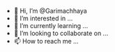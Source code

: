 - 👋 Hi, I’m @Garimachhaya
- 👀 I’m interested in ...
- 🌱 I’m currently learning ...
- 💞️ I’m looking to collaborate on ...
- 📫 How to reach me ...

<!---
Garimachhaya/Garimachhaya is a ✨ special ✨ repository because its `README.md` (this file) appears on your GitHub profile.
You can click the Preview link to take a look at your changes.
--->

